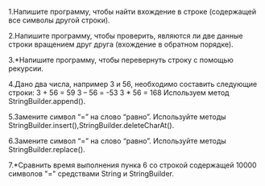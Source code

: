 1.Напишите программу, чтобы найти вхождение в строке (содержащей все символы другой строки).

2.Напишите программу, чтобы проверить, являются ли две данные строки вращением друг друга (вхождение в обратном порядке).

3.*Напишите программу, чтобы перевернуть строку с помощью рекурсии.

4.Дано два числа, например 3 и 56, необходимо составить следующие строки: 3 + 56 = 59 3 – 56 = -53 3 * 56 = 168 Используем метод StringBuilder.append().

5.Замените символ “=” на слово “равно”. Используйте методы StringBuilder.insert(),StringBuilder.deleteCharAt().

6.Замените символ “=” на слово “равно”. Используйте методы StringBuilder.replace().

7.*Сравнить время выполнения пунка 6 со строкой содержащей 10000 символов "=" средствами String и StringBuilder.
